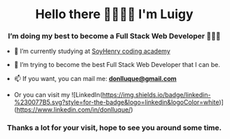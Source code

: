 <h1 align="center">Hello there 🤜🏼🤛🏼 I'm Luigy</h1>
<h3 align="center">I’m doing my best to become a Full Stack Web Developer 👨🏼‍💻</h3>



- 🤯 I’m currently studying at [SoyHenry coding academy](https://www.soyhenry.com/)

- 🌱 I’m trying to become the best Full Stack Web Developer that I can be.

- 📫 If you want, you can mail me: **donlluque@gmail.com**

- Or you can visit my ![LinkedIn(https://img.shields.io/badge/linkedin-%230077B5.svg?style=for-the-badge&logo=linkedin&logoColor=white)] (https://www.linkedin.com/in/donlluque/)




<h3 align="center">Thanks a lot for your visit, hope to see you around some time.</h3>
